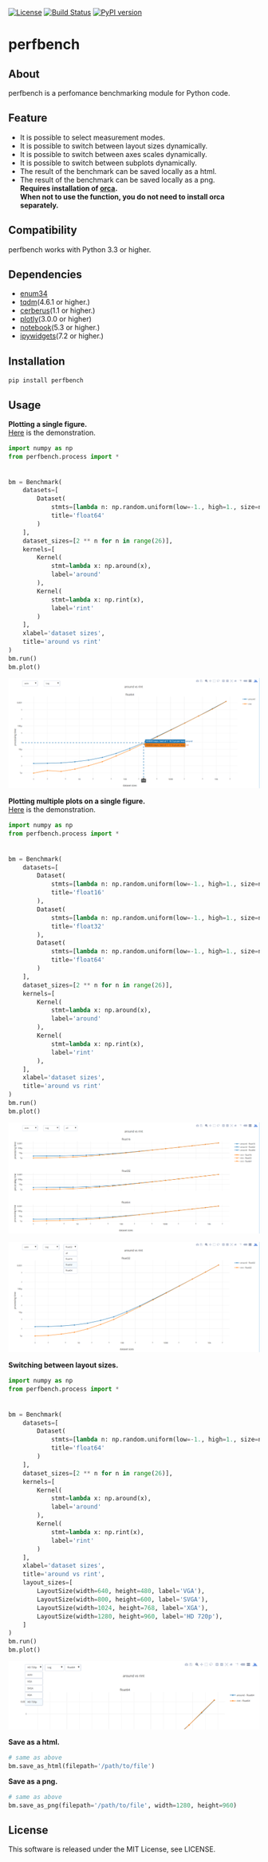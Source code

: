 [![License](https://img.shields.io/badge/license-MIT-brightgreen.svg)](https://github.com/Hasenpfote/fpq/blob/master/LICENSE)
[![Build Status](https://travis-ci.org/Hasenpfote/perfbench.svg?branch=master)](https://travis-ci.org/Hasenpfote/perfbench)
[![PyPI version](https://badge.fury.io/py/perfbench.svg)](https://badge.fury.io/py/perfbench)

perfbench
=========

## About
perfbench is a perfomance benchmarking module for Python code.

## Feature
* It is possible to select measurement modes.
* It is possible to switch between layout sizes dynamically.
* It is possible to switch between axes scales dynamically.
* It is possible to switch between subplots dynamically.
* The result of the benchmark can be saved locally as a html.
* The result of the benchmark can be saved locally as a png.  
**Requires installation of [orca](https://github.com/plotly/orca).**  
**When not to use the function, you do not need to install orca separately.**

## Compatibility
perfbench works with Python 3.3 or higher.

## Dependencies
* [enum34](https://pypi.org/project/enum34/)
* [tqdm](https://github.com/tqdm/tqdm)(4.6.1 or higher.)
* [cerberus](https://github.com/pyeve/cerberus)(1.1 or higher.)
* [plotly](https://github.com/plotly/plotly.py)(3.0.0 or higher)
* [notebook](https://github.com/jupyter/notebook)(5.3 or higher.)
* [ipywidgets](https://github.com/jupyter-widgets/ipywidgets)(7.2 or higher.)

## Installation
```
pip install perfbench
```

## Usage
**Plotting a single figure.**  
[Here](https://plot.ly/~Hasenpfote/8/perfbench-demo1/) is the demonstration.
```python
import numpy as np
from perfbench.process import *


bm = Benchmark(
    datasets=[
        Dataset(
            stmts=[lambda n: np.random.uniform(low=-1., high=1., size=n).astype(np.float64), ],
            title='float64'
        )
    ],
    dataset_sizes=[2 ** n for n in range(26)],
    kernels=[
        Kernel(
            stmt=lambda x: np.around(x),
            label='around'
        ),
        Kernel(
            stmt=lambda x: np.rint(x),
            label='rint'
        )
    ],
    xlabel='dataset sizes',
    title='around vs rint'
)
bm.run()
bm.plot()
```
![plot1](https://raw.githubusercontent.com/Hasenpfote/perfbench/master/docs/plotting_a_single_figure.png)


**Plotting multiple plots on a single figure.**  
[Here](https://plot.ly/~Hasenpfote/9/perfbench-demo2/) is the demonstration.
```python
import numpy as np
from perfbench.process import *


bm = Benchmark(
    datasets=[
        Dataset(
            stmts=[lambda n: np.random.uniform(low=-1., high=1., size=n).astype(np.float16), ],
            title='float16'
        ),
        Dataset(
            stmts=[lambda n: np.random.uniform(low=-1., high=1., size=n).astype(np.float32), ],
            title='float32'
        ),
        Dataset(
            stmts=[lambda n: np.random.uniform(low=-1., high=1., size=n).astype(np.float64), ],
            title='float64'
        )
    ],
    dataset_sizes=[2 ** n for n in range(26)],
    kernels=[
        Kernel(
            stmt=lambda x: np.around(x),
            label='around'
        ),
        Kernel(
            stmt=lambda x: np.rint(x),
            label='rint'
        ),
    ],
    xlabel='dataset sizes',
    title='around vs rint'
)
bm.run()
bm.plot()
```
![plot2](https://raw.githubusercontent.com/Hasenpfote/perfbench/master/docs/plotting_multiple_plots_on_a_single_figure.png)

![plot2](https://raw.githubusercontent.com/Hasenpfote/perfbench/master/docs/switching_between_subplots.png)

**Switching between layout sizes.**
```python
import numpy as np
from perfbench.process import *


bm = Benchmark(
    datasets=[
        Dataset(
            stmts=[lambda n: np.random.uniform(low=-1., high=1., size=n).astype(np.float64), ],
            title='float64'
        )
    ],
    dataset_sizes=[2 ** n for n in range(26)],
    kernels=[
        Kernel(
            stmt=lambda x: np.around(x),
            label='around'
        ),
        Kernel(
            stmt=lambda x: np.rint(x),
            label='rint'
        )
    ],
    xlabel='dataset sizes',
    title='around vs rint',
    layout_sizes=[
        LayoutSize(width=640, height=480, label='VGA'),
        LayoutSize(width=800, height=600, label='SVGA'),
        LayoutSize(width=1024, height=768, label='XGA'),
        LayoutSize(width=1280, height=960, label='HD 720p'),
    ]
)
bm.run()
bm.plot()
```
![plot3](https://raw.githubusercontent.com/Hasenpfote/perfbench/master/docs/switching_between_layout_sizes.png)

**Save as a html.**
```python
# same as above
bm.save_as_html(filepath='/path/to/file')
```

**Save as a png.**
```python
# same as above
bm.save_as_png(filepath='/path/to/file', width=1280, height=960)
```

## License
This software is released under the MIT License, see LICENSE.

